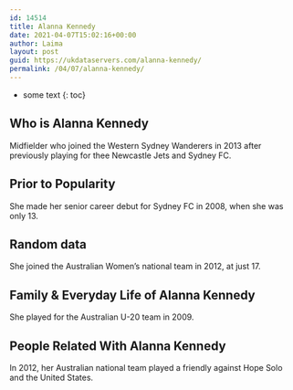```yaml
---
id: 14514
title: Alanna Kennedy
date: 2021-04-07T15:02:16+00:00
author: Laima
layout: post
guid: https://ukdataservers.com/alanna-kennedy/
permalink: /04/07/alanna-kennedy/
---
```


* some text
{: toc}


## Who is Alanna Kennedy
                  
                  
                  
Midfielder who joined the Western Sydney Wanderers in 2013 after previously playing for thee Newcastle Jets and Sydney FC.
                  
              
            
              
            
                
                
                
## Prior to Popularity
                  
                  
                  
She made her senior career debut for Sydney FC in 2008, when she was only 13.
                  
              
            
              
            
                
                
                
## Random data
                  
                  
                  
She joined the Australian Women&#8217;s national team in 2012, at just 17.
                  
              
            
              
            
                
                
                
## Family & Everyday Life of Alanna Kennedy
                  
                  
                  
She played for the Australian U-20 team in 2009.
                  
              
            
              
            
                
                
                
## People Related With Alanna Kennedy
                  
                  
                  
In 2012, her Australian national team played a friendly against Hope Solo and the United States.
                  
              
            
              
            
                
              
            
              
              
            
            
              
            
          
          
          